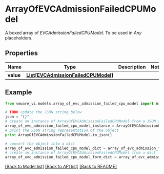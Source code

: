 # ArrayOfEVCAdmissionFailedCPUModel

A boxed array of *EVCAdmissionFailedCPUModel*. To be used in *Any* placeholders. 

## Properties
Name | Type | Description | Notes
------------ | ------------- | ------------- | -------------
**value** | [**List[EVCAdmissionFailedCPUModel]**](EVCAdmissionFailedCPUModel.md) |  | 

## Example

```python
from vmware_vi.models.array_of_evc_admission_failed_cpu_model import ArrayOfEVCAdmissionFailedCPUModel

# TODO update the JSON string below
json = "{}"
# create an instance of ArrayOfEVCAdmissionFailedCPUModel from a JSON string
array_of_evc_admission_failed_cpu_model_instance = ArrayOfEVCAdmissionFailedCPUModel.from_json(json)
# print the JSON string representation of the object
print ArrayOfEVCAdmissionFailedCPUModel.to_json()

# convert the object into a dict
array_of_evc_admission_failed_cpu_model_dict = array_of_evc_admission_failed_cpu_model_instance.to_dict()
# create an instance of ArrayOfEVCAdmissionFailedCPUModel from a dict
array_of_evc_admission_failed_cpu_model_form_dict = array_of_evc_admission_failed_cpu_model.from_dict(array_of_evc_admission_failed_cpu_model_dict)
```
[[Back to Model list]](../README.md#documentation-for-models) [[Back to API list]](../README.md#documentation-for-api-endpoints) [[Back to README]](../README.md)



